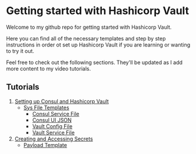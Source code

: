 # Getting started with Hashicorp Vault

Welcome to my github repo for getting started with Hashicorp Vault. 

Here you can find all of the necessary templates and step by step instructions in order ot set up Hashicorp Vault if you are learning or wanting to try it out. 

Feel free to check out the following sections. They'll be updated as I add more content to my video tutorials.

## Tutorials

1. [Setting up Consul and Hashicorp Vault](getting-started/)
    - [Sys File Templates](getting-started/sys_file_templates)
        + [Consul Service File](getting-started/sys_file_templates/consul.service)
        + [Consul UI JSON](getting-started/sys_file_templates/ui.json)
        + [Vault Config File](getting-started/sys_file_templates/config.hcl)
        + [Vault Service File](getting-started/sys_file_templates/vault.service)
2. [Creating and Accessing Secrets](creating-and-accessing-secrets)
    - [Payload Template](creating-and-accessing-secrets/template/payload.json)
